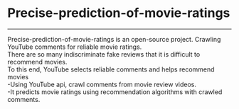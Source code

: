 # Precise-prediction-of-movie-ratings
******
Precise-prediction-of-movie-ratings is an open-source project.
Crawling YouTube comments for reliable movie ratings.  
There are so many indiscriminate fake reviews that it is difficult to recommend movies.   
To this end, YouTube selects reliable comments and helps recommend movies  
-Using YouTube api, crawl comments from movie review videos.  
-It predicts movie ratings using recommendation algorithms with crawled comments.  
